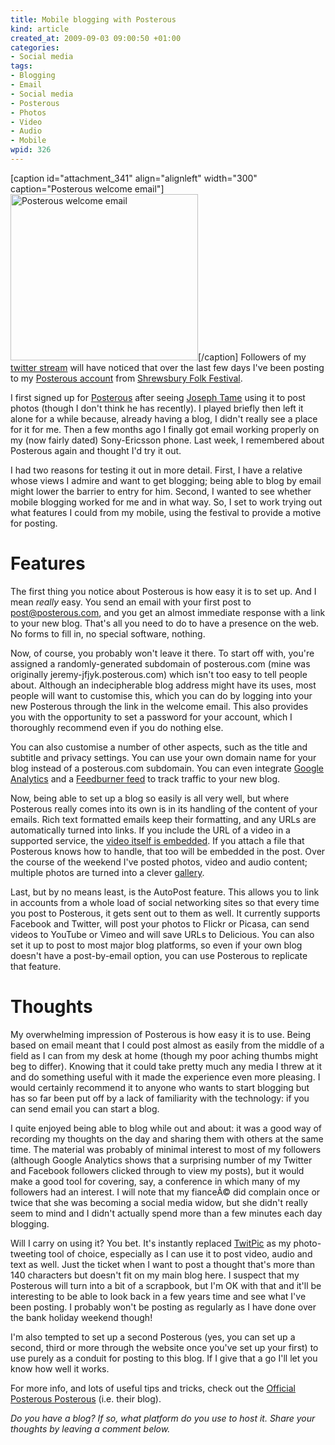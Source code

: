 ```yaml
--- 
title: Mobile blogging with Posterous
kind: article
created_at: 2009-09-03 09:00:50 +01:00
categories: 
- Social media
tags: 
- Blogging
- Email
- Social media
- Posterous
- Photos
- Video
- Audio
- Mobile
wpid: 326
---
```

[caption id="attachment_341" align="alignleft" width="300" caption="Posterous welcome email"]<img src="http://erambler.co.uk/files/2009/09/Posterous-welcome-email-300x266.png" alt="Posterous welcome email" title="Posterous welcome email" width="300" height="266" class="size-medium wp-image-341" />[/caption] Followers of my <a id="aptureLink_SHsCcXosIT" href="http://twitter.com/jezcope">twitter stream</a> will have noticed that over the last few days I've been posting to my <a id="aptureLink_jmqLVqzSiT" href="http://jezcope.posterous.com/">Posterous account</a> from <a id="aptureLink_0eDRxEDYCY" href="http://www.shrewsburyfolkfestival.co.uk/">Shrewsbury Folk Festival</a>.
<!--more-->

I first signed up for <a id="aptureLink_26avr2rs1K" href="http://posterous.com/">Posterous</a> after seeing <a id="aptureLink_B9R8eTaLB9" href="http://twitter.com/tamegoeswild">Joseph Tame</a> using it to post photos (though I don't think he has recently). I played briefly then left it alone for a while because, already having a blog, I didn't really see a place for it for me. Then a few months ago I finally got email working properly on my (now fairly dated) Sony-Ericsson phone. Last week, I remembered about Posterous again and thought I'd try it out.

I had two reasons for testing it out in more detail. First, I have a relative whose views I admire and want to get blogging; being able to blog by email might lower the barrier to entry for him. Second, I wanted to see whether mobile blogging worked for me and in what way. So, I set to work trying out what features I could from my mobile, using the festival to provide a motive for posting.

# Features #

The first thing you notice about Posterous is how easy it is to set up. And I mean *really* easy. You send an email with your first post to [post@posterous.com][post], and you get an almost immediate response with a link to your new blog. That's all you need to do to have a presence on the web. No forms to fill in, no special software, nothing.

[post]: mailto:post@posterous.com

Now, of course, you probably won't leave it there. To start off with, you're assigned a randomly-generated subdomain of posterous.com (mine was originally jeremy-jfjyk.posterous.com) which isn't too easy to tell people about. Although an indecipherable blog address might have its uses, most people will want to customise this, which you can do by logging into your new Posterous through the link in the welcome email. This also provides you with the opportunity to set a password for your account, which I thoroughly recommend even if you do nothing else.

You can also customise a number of other aspects, such as the title and subtitle and privacy settings. You can use your own domain name for your blog instead of a posterous.com subdomain. You can even integrate [Google Analytics][Posterous GA] and a [Feedburner feed][Posterous FB] to track traffic to your new blog.

[Posterous GA]: http://blog.posterous.com/add-google-analytics-to-your-p
[Posterous FB]: http://blog.posterous.com/posterous-now-supports-using-feedburner-to-tr

Now, being able to set up a blog so easily is all very well, but where Posterous really comes into its own is in its handling of the content of your emails. Rich text formatted emails keep their formatting, and any URLs are automatically turned into links. If you include the URL of a video in a supported service, the [video itself is embedded](http://jezcope.posterous.com/bonus-post-hoven-droven-video). If you attach a file that Posterous knows how to handle, that too will be embedded in the post. Over the course of the weekend I've posted photos, video and audio content; multiple photos are turned into a clever [gallery][].

[gallery]: http://jezcope.posterous.com/morris-dancing-isnt-all-just-fun-and-games-yo

Last, but by no means least, is the AutoPost feature. This allows you to link in accounts from a whole load of social networking sites so that every time you post to Posterous, it gets sent out to them as well. It currently supports Facebook and Twitter, will post your photos to Flickr or Picasa, can send videos to YouTube or Vimeo and will save URLs to Delicious. You can also set it up to post to most major blog platforms, so even if your own blog doesn't have a post-by-email option, you can use Posterous to replicate that feature.

# Thoughts #

My overwhelming impression of Posterous is how easy it is to use. Being based on email meant that I could post almost as easily from the middle of a field as I can from my desk at home (though my poor aching thumbs might beg to differ). Knowing that it could take pretty much any media I threw at it and do something useful with it made the experience even more pleasing. I would certainly recommend it to anyone who wants to start blogging but has so far been put off by a lack of familiarity with the technology: if you can send email you can start a blog.

I quite enjoyed being able to blog while out and about: it was a good way of recording my thoughts on the day and sharing them with others at the same time. The material was probably of minimal interest to most of my followers (although Google Analytics shows that a surprising number of my Twitter and Facebook followers clicked through to view my posts), but it would make a good tool for covering, say, a conference in which many of my followers had an interest. I will note that my fianceÃ© did complain once or twice that she was becoming a social media widow, but she didn't really seem to mind and I didn't actually spend more than a few minutes each day blogging.

Will I carry on using it? You bet. It's instantly replaced <a id="aptureLink_JigHYeiPmh" href="http://twitter.com/TwitPic">TwitPic</a> as my photo-tweeting tool of choice, especially as I can use it to post video, audio and text as well. Just the ticket when I want to post a thought that's more than 140 characters but doesn't fit on my main blog here. I suspect that my Posterous will turn into a bit of a scrapbook, but I'm OK with that and it'll be interesting to be able to look back in a few years time and see what I've been posting. I probably won't be posting as regularly as I have done over the bank holiday weekend though!

I'm also tempted to set up a second Posterous (yes, you can set up a second, third or more through the website once you've set up your first) to use purely as a conduit for posting to this blog. If I give that a go I'll let you know how well it works.

For more info, and lots of useful tips and tricks, check out the 
<a id="aptureLink_XKQle7TJm3" href="http://blog.posterous.com">Official Posterous Posterous</a> (i.e. their blog).

*Do you have a blog? If so, what platform do you use to host it. Share your thoughts by leaving a comment below.*
